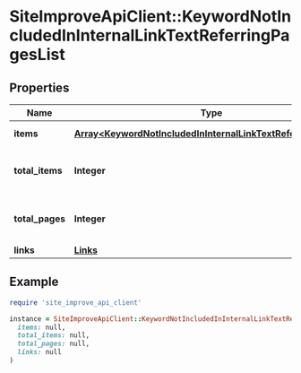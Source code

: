 # SiteImproveApiClient::KeywordNotIncludedInInternalLinkTextReferringPagesList

## Properties

| Name | Type | Description | Notes |
| ---- | ---- | ----------- | ----- |
| **items** | [**Array&lt;KeywordNotIncludedInInternalLinkTextReferringPages&gt;**](KeywordNotIncludedInInternalLinkTextReferringPages.md) | Set of items. |  |
| **total_items** | **Integer** | Total number of items in result set. |  |
| **total_pages** | **Integer** | Total number of pages in result set. |  |
| **links** | [**Links**](Links.md) |  | [optional] |

## Example

```ruby
require 'site_improve_api_client'

instance = SiteImproveApiClient::KeywordNotIncludedInInternalLinkTextReferringPagesList.new(
  items: null,
  total_items: null,
  total_pages: null,
  links: null
)
```

